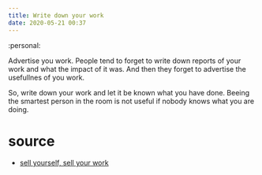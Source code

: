 ```yaml
---
title: Write down your work
date: 2020-05-21 00:37
---
```

:personal:

Advertise you work. People tend to forget to write down reports of your work and what the impact of
it was. And then they forget to advertise the usefullnes of you work.

So, write down your work and let it be known what you have done. Beeing the smartest person in the
room is not useful if nobody knows what you are doing.

# source
- [sell yourself, sell your work](https://www.solipsys.co.uk/new/SellYourselfSellYourWork.html?te20lb)
